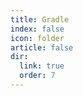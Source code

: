 ```yaml
---
title: Gradle
index: false
icon: folder
article: false
dir:
  link: true
  order: 7
---
```


<Catalog />
